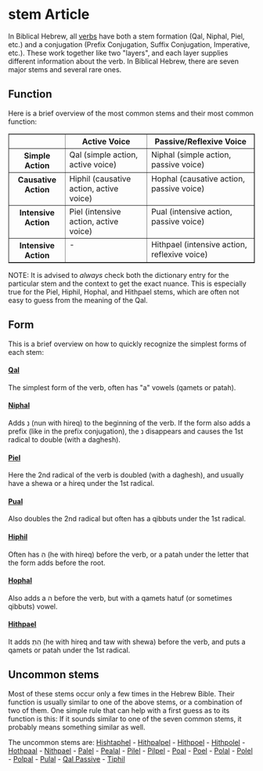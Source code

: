 # stem Article

In Biblical Hebrew, all [verbs](https://git.door43.org/Door43/en-uhg/src/master/content/verb/02.md) have both a stem formation (Qal, Niphal, Piel, etc.) and a conjugation (Prefix Conjugation, Suffix Conjugation, Imperative, etc.). These work together like two "layers", and each layer supplies different information about the verb.
In Biblical Hebrew, there are seven major stems and several rare ones.

## Function
Here is a brief overview of the most common stems and their most common function:
<table border="1" class="docutils">
<tbody valign="top">
<tr class="row-odd"><td></td><th>Active Voice</th><th>Passive/Reflexive Voice</th>
</tr>
<tr class="row-even"><th>Simple Action</th><td>Qal (simple action, active voice)</td><td>Niphal (simple action, passive voice)</td>
</tr>
<tr class="row-odd"><th>Causative Action</th><td>Hiphil (causative action, active voice)</td><td>Hophal (causative action, passive voice)</td>
</tr>
<tr class="row-even"><th>Intensive Action</th><td>Piel (intensive action, active voice)</td><td>Pual (intensive action, passive voice)</td>
</tr>
<tr class="row-odd"><th>Intensive Action</th><td>-</td><td>Hithpael (intensive action, reflexive voice)</td>
</tr>
</tbody>
</table>

NOTE: It is advised to *always* check both the dictionary entry for the particular stem and the context to get the exact nuance. This is especially true for the Piel, Hiphil, Hophal, and Hithpael stems, which are often not easy to guess from the meaning of the Qal.

## Form
This is a brief overview on how to quickly recognize the simplest forms of each stem:

#### [Qal](https://git.door43.org/Door43/en-uhg/src/master/content/stem_qal/02.md)
The simplest form of the verb, often has "a" vowels (qamets or patah).

#### [Niphal](https://git.door43.org/Door43/en-uhg/src/master/content/stem_niphal/02.md)
Adds נִ (nun with hireq) to the beginning of the verb. If the form also adds a prefix (like in the prefix conjugation), the נ disappears and causes the 1st radical to double (with a daghesh).

#### [Piel](https://git.door43.org/Door43/en-uhg/src/master/content/stem_piel/02.md)
Here the 2nd radical of the verb is doubled (with a daghesh), and usually have a shewa or a hireq under the 1st radical.

#### [Pual](https://git.door43.org/Door43/en-uhg/src/master/content/stem_pual/02.md)
Also doubles the 2nd radical but often has a qibbuts under the 1st radical.

#### [Hiphil](https://git.door43.org/Door43/en-uhg/src/master/content/stem_hiphil/02.md)
Often has הִ (he with hireq) before the verb, or a patah under the letter that the form adds before the root.

#### [Hophal](https://git.door43.org/Door43/en-uhg/src/master/content/stem_hophal/02.md)
Also adds a ה before the verb, but with a qamets hatuf (or sometimes qibbuts) vowel.

#### [Hithpael](https://git.door43.org/Door43/en-uhg/src/master/content/stem_hithpael/02.md)
It adds הִתְ (he with hireq and taw with shewa) before the verb, and puts a qamets or patah under the 1st radical.

## Uncommon stems
Most of these stems occur only a few times in the Hebrew Bible. Their function is usually similar to one of the above stems, or a combination of two of them.
One simple rule that can help with a first guess as to its function is this: If it sounds similar to one of the seven common stems, it probably means something similar as well.

The uncommon stems are:
[Hishtaphel](https://git.door43.org/Door43/en-uhg/src/master/content/stem_hishtaphel/02.md) - [Hithpalpel](https://git.door43.org/Door43/en-uhg/src/master/content/stem_hithpalpel/02.md) - [Hithpoel](https://git.door43.org/Door43/en-uhg/src/master/content/stem_hithpoel/02.md) - [Hithpolel](https://git.door43.org/Door43/en-uhg/src/master/content/stem_hithpolel/02.md) - [Hothpaal](https://git.door43.org/Door43/en-uhg/src/master/content/stem_hothpaal/02.md) - [Nithpael](https://git.door43.org/Door43/en-uhg/src/master/content/stem_nithpael/02.md) - [Palel](https://git.door43.org/Door43/en-uhg/src/master/content/stem_palel/02.md) - [Pealal](https://git.door43.org/Door43/en-uhg/src/master/content/stem_pealal/02.md) - [Pilel](https://git.door43.org/Door43/en-uhg/src/master/content/stem_pilel/02.md) - [Pilpel](https://git.door43.org/Door43/en-uhg/src/master/content/stem_pilpel/02.md) - [Poal](https://git.door43.org/Door43/en-uhg/src/master/content/stem_poal/02.md) - [Poel](https://git.door43.org/Door43/en-uhg/src/master/content/stem_poel/02.md) - [Polal](https://git.door43.org/Door43/en-uhg/src/master/content/stem_polal/02.md) - [Polel](https://git.door43.org/Door43/en-uhg/src/master/content/stem_polel/02.md) - [Polpal](https://git.door43.org/Door43/en-uhg/src/master/content/stem_polpal/02.md) - [Pulal](https://git.door43.org/Door43/en-uhg/src/master/content/stem_pulal/02.md) - [Qal Passive](https://git.door43.org/Door43/en-uhg/src/master/content/stem_qal_passive/02.md) - [Tiphil](https://git.door43.org/Door43/en-uhg/src/master/content/stem_tiphil/02.md)